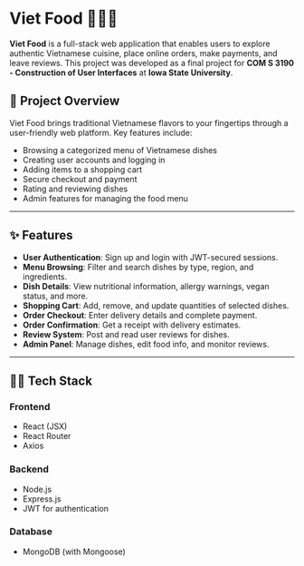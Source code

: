 # Viet Food 🍜🇻🇳

**Viet Food** is a full-stack web application that enables users to explore authentic Vietnamese cuisine, place online orders, make payments, and leave reviews. This project was developed as a final project for **COM S 3190 - Construction of User Interfaces** at **Iowa State University**.

## 📌 Project Overview

Viet Food brings traditional Vietnamese flavors to your fingertips through a user-friendly web platform. Key features include:

- Browsing a categorized menu of Vietnamese dishes
- Creating user accounts and logging in
- Adding items to a shopping cart
- Secure checkout and payment
- Rating and reviewing dishes
- Admin features for managing the food menu

---

## ✨ Features

- **User Authentication**: Sign up and login with JWT-secured sessions.
- **Menu Browsing**: Filter and search dishes by type, region, and ingredients.
- **Dish Details**: View nutritional information, allergy warnings, vegan status, and more.
- **Shopping Cart**: Add, remove, and update quantities of selected dishes.
- **Order Checkout**: Enter delivery details and complete payment.
- **Order Confirmation**: Get a receipt with delivery estimates.
- **Review System**: Post and read user reviews for dishes.
- **Admin Panel**: Manage dishes, edit food info, and monitor reviews.

---

## 🧑‍💻 Tech Stack

### Frontend
- React (JSX)
- React Router
- Axios

### Backend
- Node.js
- Express.js
- JWT for authentication

### Database
- MongoDB (with Mongoose)



